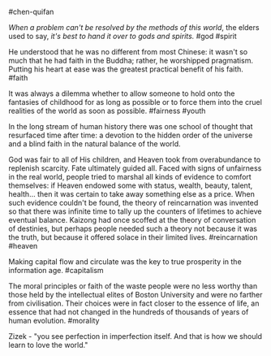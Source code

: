 #chen-quifan

*When a problem can't be resolved by the methods of this world*, the elders used to say, *it's best to hand it over to gods and spirits.*
#god #spirit 

He understood that he was no different from most Chinese: it wasn't so much that he had faith in the Buddha; rather, he worshipped pragmatism. Putting his heart at ease was the greatest practical benefit of his faith.
#faith 

It was always a dilemma whether to allow someone to hold onto the fantasies of childhood for as long as possible or to force them into the cruel realities of the world as soon as possible.
#fairness #youth 

In the long stream of human history there was one school of thought that resurfaced time after time: a devotion to the hidden order of the universe and a blind faith in the natural balance of the world.

God was fair to all of His children, and Heaven took from overabundance to replenish scarcity. Fate ultimately guided all. Faced with signs of unfairness in the real world, people tried to marshal all kinds of evidence to comfort themselves: if Heaven endowed some with status, wealth, beauty, talent, health... then it was certain to take away something else as a price. When such evidence couldn't be found, the theory of reincarnation was invented so that there was infinite time to tally up the counters of lifetimes to achieve eventual balance. Kaizong had once scoffed at the theory of conversation of destinies, but perhaps people needed such a theory not because it was the truth, but because it offered solace in their limited lives. 
#reincarnation #heaven

Making capital flow and circulate was the key to true prosperity in the information age.
#capitalism 

The moral principles or faith of the waste people were no less worthy than those held by the intellectual elites of Boston University and were no farther from civilisation. Their choices were in fact closer to the essence of life, an essence that had not changed in the hundreds of thousands of years of human evolution.
#morality 

Zizek - "you see perfection in imperfection itself. And that is how we should learn to love the world."